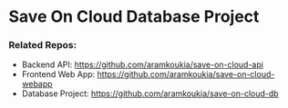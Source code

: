 # Save On Cloud Database Project

### Related Repos: 
* Backend API: https://github.com/aramkoukia/save-on-cloud-api
* Frontend Web App: https://github.com/aramkoukia/save-on-cloud-webapp
* Database Project: https://github.com/aramkoukia/save-on-cloud-db
